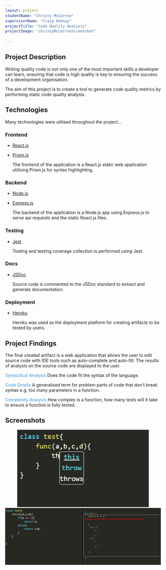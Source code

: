 ```yaml
---
layout: project
studentName: "Christy McCarron"
supervisorName: "Craig Ramsay"
projectTitle: "Code Quality Analysis"
projectImage: "christyMcCarronScreenshot"

---
```


## Project Description
Writing quality code is not only one of the most important skills a developer can learn, ensuring that code is high quality is key to ensuring the success of a development organisation. 

The aim of this project is to create a tool to generate code quality metrics by performing static code quality analysis.

## Technologies 

Many technologies were utilised throughout the project...
### Frontend
- [React.js](https://reactjs.org/)
- [Prism.js](https://prismjs.com/)

    The frontend of the application is a React.js static web application utilising Prism.js for syntax highlighting.
### Backend
- [Node.js](https://nodejs.org/en/)
- [Express.js](https://expressjs.com/)

    The backend of the application is a Node.js app using Express.js to serve api requests and the static React.js files.
### Testing
- [Jest](https://jestjs.io/)

    Testing and testing coverage collection is performed using Jest.
### Docs
- [JSDoc](https://jsdoc.app/)

    Source code is commented to the JSDoc standard to extract and generate documentation.
### Deployment
- [Heroku](https://www.heroku.com/)
    
    Heroku was used as the deployment platform for creating artifacts to be tested by users.

## Project Findings

The final created artifact is a web application that allows the user to edit source code with IDE tools such as auto-complete and auto-fill. The results of analysis on the source code are displayed to the user.

<span style="color:rgb(52, 152, 219)">Syntactical Analysis</span> Does the code fit the syntax of the language.

<span style="color:rgb(52, 152, 219)">Code Smells</span> A generalised term for problem parts of code that don’t break syntax e.g. too many parameters in a function.

<span style="color:rgb(52, 152, 219)">Complexity Analysis</span> How complex is a function, how many tests will it take to ensure a function is fully tested.


## Screenshots

<p align="center">
<img width="auto" height="250" src="../project_images/ChristyMcCarronAutoComplete.png"/></img>
<img src="../project_images/christyMcCarronScreenshot.png"/></img>
</p>
